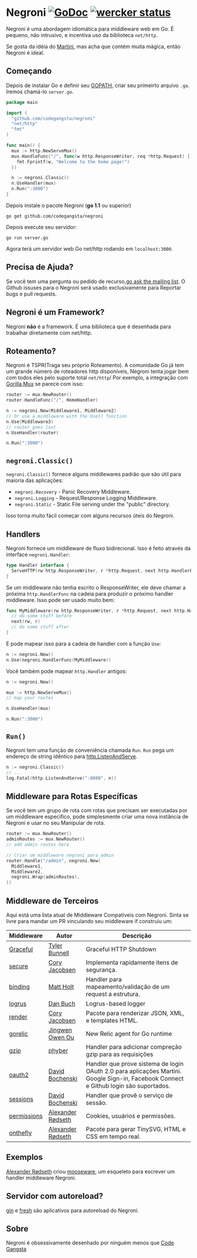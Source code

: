 # Negroni [![GoDoc](https://godoc.org/github.com/codegangsta/negroni?status.svg)](http://godoc.org/github.com/codegangsta/negroni) [![wercker status](https://app.wercker.com/status/13688a4a94b82d84a0b8d038c4965b61/s "wercker status")](https://app.wercker.com/project/bykey/13688a4a94b82d84a0b8d038c4965b61)

Negroni é uma abordagem idiomática para middleware web em Go. É pequeno, não intrusivo, e incentiva uso da biblioteca `net/http`.

Se gosta da idéia do [Martini](http://github.com/go-martini/martini), mas acha que contém muita mágica, então Negroni é ideal.

## Começando

Depois de instalar Go e definir seu [GOPATH](http://golang.org/doc/code.html#GOPATH), criar seu primeirto arquivo `.go`. Iremos chamá-lo `server.go`.

~~~ go
package main

import (
  "github.com/codegangsta/negroni"
  "net/http"
  "fmt"
)

func main() {
  mux := http.NewServeMux()
  mux.HandleFunc("/", func(w http.ResponseWriter, req *http.Request) {
    fmt.Fprintf(w, "Welcome to the home page!")
  })

  n := negroni.Classic()
  n.UseHandler(mux)
  n.Run(":3000")
}
~~~

Depois instale o pacote Negroni (**go 1.1** ou superior)
~~~
go get github.com/codegangsta/negroni
~~~

Depois execute seu servidor:
~~~
go run server.go
~~~

Agora terá um servidor web Go net/http rodando em `localhost:3000`.

## Precisa de Ajuda?
Se você tem uma pergunta ou pedido de recurso,[go ask the mailing list](https://groups.google.com/forum/#!forum/negroni-users). O Github issuses para o Negroni será usado exclusivamente para Reportar bugs e pull requests.

## Negroni é um Framework?
Negroni **não** é a framework. É uma biblioteca que é desenhada para trabalhar diretamente com net/http.

## Roteamento?
Negroni é TSPR(Traga seu próprio Roteamento). A comunidade Go já tem um grande número de roteadores http disponíveis, Negroni tenta jogar bem com todos eles pelo suporte total `net/http`/ Por exemplo, a integração com [Gorilla Mux](http://github.com/gorilla/mux) se parece com isso:

~~~ go
router := mux.NewRouter()
router.HandleFunc("/", HomeHandler)

n := negroni.New(Middleware1, Middleware2)
// Or use a middleware with the Use() function
n.Use(Middleware3)
// router goes last
n.UseHandler(router)

n.Run(":3000")
~~~

## `negroni.Classic()`
`negroni.Classic()`  fornece alguns middlewares padrão que são útil para maioria das aplicações:

* `negroni.Recovery` - Panic Recovery Middleware.
* `negroni.Logging` - Request/Response Logging Middleware.
* `negroni.Static` - Static File serving under the "public" directory.

Isso torna muito fácil começar com alguns recursos úteis do Negroni.

## Handlers
Negroni fornece um middleware de fluxo bidirecional. Isso é feito através da interface `negroni.Handler`:

~~~ go
type Handler interface {
  ServeHTTP(rw http.ResponseWriter, r *http.Request, next http.HandlerFunc)
}
~~~

Se um middleware não tenha escrito o ResponseWriter, ele deve chamar a próxima `http.HandlerFunc` na cadeia para produzir o próximo handler middleware. Isso pode ser usado muito bem:

~~~ go
func MyMiddleware(rw http.ResponseWriter, r *http.Request, next http.HandlerFunc) {
  // do some stuff before
  next(rw, r)
  // do some stuff after
}
~~~

E pode mapear isso para a cadeia de handler com a função `Use`:

~~~ go
n := negroni.New()
n.Use(negroni.HandlerFunc(MyMiddleware))
~~~

Você também pode mapear `http.Handler` antigos:

~~~ go
n := negroni.New()

mux := http.NewServeMux()
// map your routes

n.UseHandler(mux)

n.Run(":3000")
~~~

## `Run()`
Negroni tem uma função de conveniência chamada `Run`. `Run` pega um endereço de string idêntico para [http.ListenAndServe](http://golang.org/pkg/net/http#ListenAndServe).

~~~ go
n := negroni.Classic()
// ...
log.Fatal(http.ListenAndServe(":8080", n))
~~~

## Middleware para Rotas Específicas
Se você tem um grupo de rota com rotas que precisam ser executadas por um middleware específico, pode simplesmente criar uma nova instância de Negroni e usar no seu Manipular de rota.

~~~ go
router := mux.NewRouter()
adminRoutes := mux.NewRouter()
// add admin routes here

// Criar um middleware negroni para admin
router.Handle("/admin", negroni.New(
  Middleware1,
  Middleware2,
  negroni.Wrap(adminRoutes),
))
~~~

## Middleware de Terceiros

Aqui está uma lista atual de Middleware Compatíveis com Negroni. Sinta se livre para mandar um PR vinculando seu middleware if construiu um:


| Middleware | Autor | Descrição |
| -----------|--------|-------------|
| [Graceful](https://github.com/stretchr/graceful) | [Tyler Bunnell](https://github.com/tylerb) | Graceful HTTP Shutdown |
| [secure](https://github.com/unrolled/secure) | [Cory Jacobsen](https://github.com/unrolled) |  Implementa rapidamente itens de segurança.|
| [binding](https://github.com/mholt/binding) | [Matt Holt](https://github.com/mholt) | Handler para mapeamento/validação de um request a estrutura. |
| [logrus](https://github.com/meatballhat/negroni-logrus) | [Dan Buch](https://github.com/meatballhat) | Logrus-based logger |
| [render](https://github.com/unrolled/render) | [Cory Jacobsen](https://github.com/unrolled) | Pacote para renderizar JSON, XML, e templates HTML. |
| [gorelic](https://github.com/jingweno/negroni-gorelic) | [Jingwen Owen Ou](https://github.com/jingweno) | New Relic agent for Go runtime |
| [gzip](https://github.com/phyber/negroni-gzip) | [phyber](https://github.com/phyber) | Handler para adicionar compreção gzip para as requisições |
| [oauth2](https://github.com/goincremental/negroni-oauth2) | [David Bochenski](https://github.com/bochenski) | Handler que prove sistema de login OAuth 2.0 para aplicações Martini. Google Sign-in, Facebook Connect e Github login são suportados. |
| [sessions](https://github.com/goincremental/negroni-sessions) | [David Bochenski](https://github.com/bochenski) | Handler que provê o serviço de sessão. |
| [permissions](https://github.com/xyproto/permissions) | [Alexander Rødseth](https://github.com/xyproto) | Cookies, usuários e permissões. |
| [onthefly](https://github.com/xyproto/onthefly) | [Alexander Rødseth](https://github.com/xyproto) | Pacote para gerar TinySVG, HTML e CSS em tempo real. |

## Exemplos
[Alexander Rødseth](https://github.com/xyproto) criou [mooseware](https://github.com/xyproto/mooseware), um esqueleto para escrever um handler middleware Negroni.

## Servidor com autoreload?
[gin](https://github.com/codegangsta/gin) e [fresh](https://github.com/pilu/fresh) são aplicativos para autoreload do Negroni.

## Sobre
Negroni é obsessivamente desenhado por ninguém menos que  [Code Gangsta](http://codegangsta.io/)
